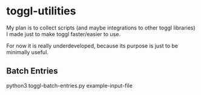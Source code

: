 # toggl-utilities

My plan is to collect scripts (and maybe integrations to other toggl libraries)
I made just to make toggl faster/easier to use.

For now it is really underdeveloped, because its purpose is just to be minimally useful.

## Batch Entries

python3 toggl-batch-entries.py example-input-file
